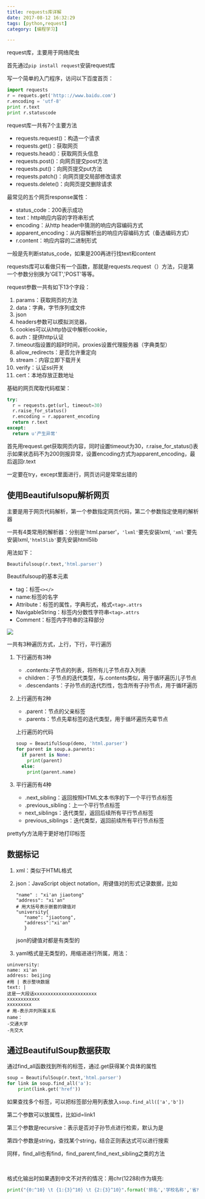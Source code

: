 ```yaml
---
title: requests库详解
date: 2017-08-12 16:32:29
tags: [python,request]
category: [编程学习]

---
```




request库，主要用于网络爬虫

首先通过`pip install request`安装request库

写一个简单的入门程序，访问以下百度首页：

<!--more-->

```python
import requests
r = requets.get('http:://www.baidu.com')
r.encoding = 'utf-8'
print r.text
print r.statuscode
```

request库一共有7个主要方法

* requests.request()：构造一个请求
* requests.get()：获取网页
* requests.head()：获取网页头信息
* requests.post()：向网页提交post方法
* requests.put()：向网页提交put方法
* requests.patch()：向网页提交局部修改请求
* requests.delete()：向网页提交删除请求

最常见的五个网页response属性：

* status_code：200表示成功
* text：http响应内容的字符串形式
* encoding：从http header中猜测的响应内容编码方式
* apparent_encoding：从内容解析出的响应内容编码方式（备选编码方式）
* r.content：响应内容的二进制形式

一般是先判断status_code，如果是200再进行找text和content

requests库可以看做只有一个函数，那就是requests.request（）方法，只是第一个参数分别换为'GET','POST'等等。

request参数一共有如下13个字段：

1. params：获取网页的方法
2. data：字典，字节序列或文件
3. json
4. headers参数可以模拟浏览器，
5. cookies可以从http协议中解析cookie，
6. auth：提供http认证
7. timeout指设置的超时时间，proxies设置代理服务器（字典类型）
8. allow_redirects：是否允许重定向
9. stream：内容立即下载开关
10. verify：认证ssl开关
11. cert：本地存放正数地址



基础的网页爬取代码框架：

```python
try:
  r = requests.get(url, timeout=30)
  r.raise_for_status()
  r.encoding = r.apparent_encoding
  return r.text
except:
  return u'产生异常'
```

首先用request.get获取网页内容，同时设置timeout为30，r.raise_for_status()表示如果状态码不为200则报异常，设置encoding方式为apparent_encoding，最后返回r.text

一定要在try，except里面进行，网页访问是常常出错的



## 使用Beautifulsopu解析网页

主要是用于网页代码解析，第一个参数指定网页代码，第二个参数指定使用的解析器

一共有4类常用的解析器：分别是'html.parser'，`'lxml'`要先安装lxml, `'xml'`要先安装lxml,`'html5lib'`要先安装html5lib

用法如下：

```python
Beautifulsoup(r.text,'html.parser')
```



Beautifulsoup的基本元素

* tag：标签`<></>`
* name:标签的名字
* Attribute：标签的属性，字典形式，格式`<tag>.attrs`
* NavigableString：标签内分数性字符串`<tag>.attrs`
* Comment：标签内字符串的注释部分

![](http://ooi9t4tvk.bkt.clouddn.com/17-8-12/96633935.jpg)

一共有3种遍历方式，上行，下行，平行遍历

1. 下行遍历有3种

   * .contents:子节点的列表，将所有儿子节点存入列表
   * children：子节点的迭代类型，与.contents类似，用于循环遍历儿子节点
   * .descendants：子孙节点的迭代烈性，包含所有子孙节点，用于循环遍历

2. 上行遍历有2种

   * .parent：节点的父亲标签
   * .parents：节点先辈标签的迭代类型，用于循环遍历先辈节点

   上行遍历的代码

   ```python
   soup = BeautifulSoup(demo, 'html.parser')
   for parent in soup.a.parents:
     if parent is None:
       print(parent)
     else:
       print(parent.name)
   ```

3. 平行遍历有4种

   * .next_sibling：返回按照HTML文本书序的下一个平行节点标签
   * .previous_sibling：上一个平行节点标签
   * next_siblings：迭代类型，返回后续所有平行节点标签
   * previous_siblings：迭代类型，返回前续所有平行节点标签

prettyfy方法用于更好地打印标签

## 数据标记

1. xml：类似于HTML格式

2. json：JavaScript object notation，用键值对的形式记录数据，比如

   ```
   "name" : "xi'an jiaotong"
   "address": "xi'an"
   # 用大括号表示嵌套的键值对
   "university{
      "name": "jiaotong",
      "address":"xi'an"
      }
   ```

      json的键值对都是有类型的

3.  yaml格式是无类型的，用缩进进行所属，用法：

   ```
   uninversity:
   name: xi'an
   address: beijing
   #用 | 表示整块数据
   text: |
   这是一大段话xxxxxxxxxxxxxxxxxxxxxxx
   xxxxxxxxxxxx
   xxxxxxxxx
   # 用-表示并列所属关系
   name：
   -交通大学
   -先交大
   ```

   ## 通过BeautifulSoup数据获取

   通过find_all函数找到所有的标签，通过.get获得某个具体的属性

   ```python
   soup = BeautifulSoup(r.text,'html.parser')
   for link in soup.find_all('a'):
       print(link.get('href'))
   ```

   如果查找多个标签，可以把标签部分用列表放入`soup.find_all(['a','b'])`

   第二个参数可以放属性，比如id=link1

   第三个参数是recursive：表示是否对子孙节点进行检索，默认为是

   第四个参数是string，查找某个string，结合正则表达式可以进行搜索

   同样，find_all也有find，find_parent,find_next_sibling之类的方法

   ​

   格式化输出时如果遇到中文不对齐的情况：用chr(12288)作为填充:

   ```python
   print("{0:^10} \t {1:{3}^10} \t {2:{3}^10}".format('排名','学校名称','省市',chr(12288)))
   ```

